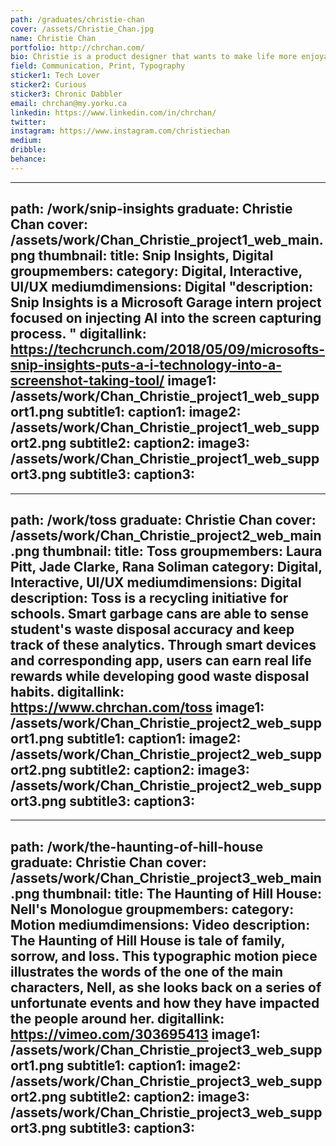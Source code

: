 ```yaml
---
path: /graduates/christie-chan
cover: /assets/Christie_Chan.jpg
name: Christie Chan
portfolio: http://chrchan.com/
bio: Christie is a product designer that wants to make life more enjoyable and easier for as many people as she can. She’ll be joining Microsoft's Office team post-graduation. In her off-time, she likes to sing, play instruments, and watch films. 
field: Communication, Print, Typography
sticker1: Tech Lover
sticker2: Curious
sticker3: Chronic Dabbler
email: chrchan@my.yorku.ca
linkedin: https://www.linkedin.com/in/chrchan/
twitter: 
instagram: https://www.instagram.com/christiechan
medium: 
dribble: 
behance: 
---
```


---
path: /work/snip-insights
graduate: Christie Chan
cover: /assets/work/Chan_Christie_project1_web_main.png
thumbnail: 
title: Snip Insights, Digital
groupmembers: 
category: Digital, Interactive, UI/UX
mediumdimensions: Digital
"description: Snip Insights is a Microsoft Garage intern project focused on injecting AI into the screen capturing process.
"
digitallink: https://techcrunch.com/2018/05/09/microsofts-snip-insights-puts-a-i-technology-into-a-screenshot-taking-tool/
image1: /assets/work/Chan_Christie_project1_web_support1.png
subtitle1: 
caption1: 
image2: /assets/work/Chan_Christie_project1_web_support2.png
subtitle2: 
caption2: 
image3: /assets/work/Chan_Christie_project1_web_support3.png
subtitle3: 
caption3: 
---

---
path: /work/toss
graduate: Christie Chan
cover: /assets/work/Chan_Christie_project2_web_main.png
thumbnail: 
title: Toss
groupmembers: Laura Pitt, Jade Clarke, Rana Soliman
category: Digital, Interactive, UI/UX
mediumdimensions:  Digital
description: Toss is a recycling initiative for schools. Smart garbage cans are able to sense student's waste disposal accuracy and keep track of these analytics. Through smart devices and corresponding app, users can earn real life rewards while developing good waste disposal habits.
digitallink: https://www.chrchan.com/toss
image1: /assets/work/Chan_Christie_project2_web_support1.png
subtitle1: 
caption1: 
image2: /assets/work/Chan_Christie_project2_web_support2.png
subtitle2: 
caption2: 
image3: /assets/work/Chan_Christie_project2_web_support3.png
subtitle3: 
caption3: 
---

---
path: /work/the-haunting-of-hill-house
graduate: Christie Chan
cover: /assets/work/Chan_Christie_project3_web_main.png
thumbnail:
title: The Haunting of Hill House: Nell's Monologue
groupmembers: 
category: Motion
mediumdimensions:  Video
description: The Haunting of Hill House is tale of family, sorrow, and loss. This typographic motion piece illustrates the words of the one of the main characters, Nell, as she looks back on a series of unfortunate events and how they have impacted the people around her. 
digitallink: https://vimeo.com/303695413
image1: /assets/work/Chan_Christie_project3_web_support1.png
subtitle1: 
caption1: 
image2: /assets/work/Chan_Christie_project3_web_support2.png
subtitle2: 
caption2: 
image3: /assets/work/Chan_Christie_project3_web_support3.png
subtitle3: 
caption3: 
---
